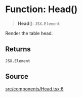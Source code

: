 # Function: Head()

> **Head**(): `JSX.Element`

Render the table head.

## Returns

`JSX.Element`

## Source

[src/components/Head.tsx:6](https://github.com/gpbl/react-day-picker/blob/9ad13dc72fff814dcf720a62f6e3b5ea38e8af6d/src/components/Head.tsx#L6)
